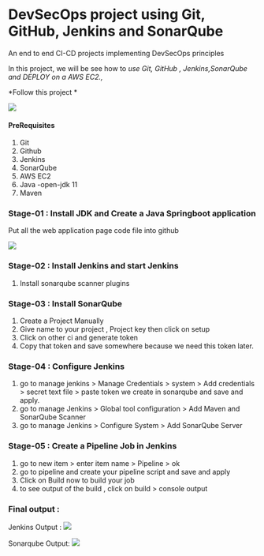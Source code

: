 # DevSecOps project using Git, GitHub, Jenkins and SonarQube
An end to end CI-CD projects implementing DevSecOps principles


In this project, we will be see how to *use Git, GitHub , Jenkins,SonarQube and  DEPLOY on a AWS EC2.,*

*Follow this project *

![](https://github.com/praveensirvi1212/jenkins_sonarqube_basic_project/blob/main/images/Screenshot%20from%202023-02-16%2011-50-23.png)

#### PreRequisites
1. Git
1. Github
1. Jenkins
1. SonarQube 
1. AWS EC2
1. Java -open-jdk 11
1. Maven


### Stage-01 : Install JDK and Create a Java Springboot application
Put all the web application page code file into github

![](https://github.com/praveensirvi1212/jenkins_sonarqube_basic_project/blob/main/images/Screenshot%20from%202023-02-16%2012-03-55.png) 

### Stage-02 : Install Jenkins and start Jenkins 
1. Install sonarqube scanner plugins

### Stage-03 : Install SonarQube
1. Create a Project Manually
1.  Give name to your project , Project key then click on setup
1.  Click on other ci and generate token
1.  Copy that token and save somewhere because we need this token later.
  
 ### Stage-04 : Configure Jenkins
1. go to manage jenkins > Manage Credentials > system > Add credentials > secret text file > paste  token we create in sonarqube and save and apply.
1. go to manage Jenkins > Global tool configuration >  Add Maven and SonarQube Scanner
1. go to manage Jenkins > Configure System > Add SonarQube Server 

### Stage-05 : Create a Pipeline Job in Jenkins
1. go to new item > enter item name > Pipeline > ok
1. go to pipeline and create your pipeline script and save and apply
1. Click on Build now to build your job
1. to see output of the build ,  click on build > console output



### Final output :
Jenkins Output :
![](https://github.com/praveensirvi1212/jenkins_sonarqube_basic_project/blob/main/images/Screenshot%20from%202023-02-16%2001-00-42.png) 
 
Sonarqube Output: 
![](https://github.com/praveensirvi1212/jenkins_sonarqube_basic_project/blob/main/images/Screenshot%20from%202023-02-16%2001-00-34.png) 
